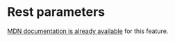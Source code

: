 # Rest parameters

[MDN documentation is already available](https://developer.mozilla.org/en-US/docs/Web/JavaScript/Reference/Functions/rest_parameters) for this feature.